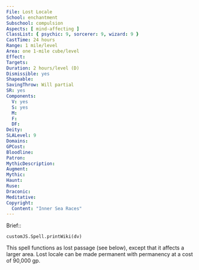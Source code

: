 ```yaml
---
File: Lost Locale
School: enchantment
Subschool: compulsion
Aspects: [ mind-affecting ]
ClassList: { psychic: 9, sorcerer: 9, wizard: 9 }
CastTime: 24 hours
Range: 1 mile/level
Area: one 1-mile cube/level
Effect: 
Targets: 
Duration: 2 hours/level (D)
Dismissible: yes
Shapeable: 
SavingThrow: Will partial
SR: yes
Components:
  V: yes
  S: yes
  M: 
  F: 
  DF: 
Deity: 
SLALevel: 9
Domains: 
GPCost: 
Bloodline: 
Patron: 
MythicDescription: 
Augment: 
Mythic: 
Haunt: 
Ruse: 
Draconic: 
Meditative: 
Copyright:
  Content: "Inner Sea Races"
---
```

Brief:: 

```dataviewjs
customJS.Spell.printWiki(dv)
```

This spell functions as lost passage (see below), except that it affects a larger area. Lost locale can be made permanent with permanency at a cost of 90,000 gp.
